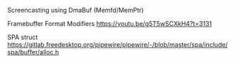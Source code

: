 Screencasting using DmaBuf (Memfd/MemPtr)

Framebuffer Format Modifiers https://youtu.be/g5T5wSCXkH4?t=3131

SPA struct https://gitlab.freedesktop.org/pipewire/pipewire/-/blob/master/spa/include/spa/buffer/alloc.h
